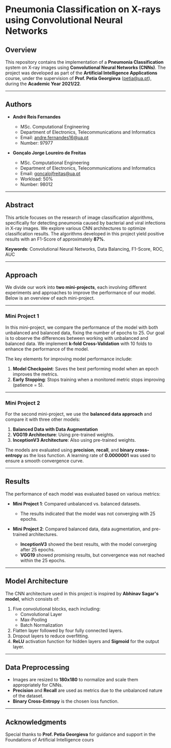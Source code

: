 # Pneumonia Classification on X-rays using Convolutional Neural Networks

## Overview

This repository contains the implementation of a **Pneumonia Classification** system on X-ray images using **Convolutional Neural Networks (CNNs)**. The project was developed as part of the **Artificial Intelligence Applications** course, under the supervision of **Prof. Petia Georgieva** (petia@ua.pt), during the **Academic Year 2021/22**.

---

## Authors

- **André Reis Fernandes**
  - MSc. Computational Engineering
  - Department of Electronics, Telecommunications and Informatics
  - Email: [andre.fernandes16@ua.pt](mailto:andre.fernandes16@ua.pt) 
  - Number: 97977

- **Gonçalo Jorge Loureiro de Freitas**
  - MSc. Computational Engineering
  - Department of Electronics, Telecommunications and Informatics
  - Email: [goncalojfreitas@ua.pt](mailto:goncalojfreitas@ua.pt)
  - Workload: 50%
  - Number: 98012

---

## Abstract

This article focuses on the research of image classification algorithms, specifically for detecting pneumonia caused by bacterial and viral infections in X-ray images. We explore various CNN architectures to optimize classification results. The algorithms developed in this project yield positive results with an F1-Score of approximately **87%**.

**Keywords**: Convolutional Neural Networks, Data Balancing, F1-Score, ROC, AUC

---

## Approach

We divide our work into **two mini-projects**, each involving different experiments and approaches to improve the performance of our model. Below is an overview of each mini-project.

---

### Mini Project 1

In this mini-project, we compare the performance of the model with both unbalanced and balanced data, fixing the number of epochs to 25. Our goal is to observe the differences between working with unbalanced and balanced data. We implement **k-fold Cross-Validation** with 10 folds to enhance the performance of the model.

The key elements for improving model performance include:
1. **Model Checkpoint**: Saves the best performing model when an epoch improves the metrics.
2. **Early Stopping**: Stops training when a monitored metric stops improving (patience = 5).

---

### Mini Project 2

For the second mini-project, we use the **balanced data approach** and compare it with three other models:
1. **Balanced Data with Data Augmentation**
2. **VGG19 Architecture**: Using pre-trained weights.
3. **InceptionV3 Architecture**: Also using pre-trained weights.

The models are evaluated using **precision**, **recall**, and **binary cross-entropy** as the loss function. A learning rate of **0.0000001** was used to ensure a smooth convergence curve.

---

## Results

The performance of each model was evaluated based on various metrics:

- **Mini Project 1**: Compared unbalanced vs. balanced datasets.
  - The results indicated that the model was not converging with 25 epochs.
  
- **Mini Project 2**: Compared balanced data, data augmentation, and pre-trained architectures.
  - **InceptionV3** showed the best results, with the model converging after 25 epochs.
  - **VGG19** showed promising results, but convergence was not reached within the 25 epochs.

---

## Model Architecture

The CNN architecture used in this project is inspired by **Abhinav Sagar's model**, which consists of:
1. Five convolutional blocks, each including:
   - Convolutional Layer
   - Max-Pooling
   - Batch Normalization
2. Flatten layer followed by four fully connected layers.
3. Dropout layers to reduce overfitting.
4. **ReLU** activation function for hidden layers and **Sigmoid** for the output layer.

---

## Data Preprocessing

- Images are resized to **180x180** to normalize and scale them appropriately for CNNs.
- **Precision** and **Recall** are used as metrics due to the unbalanced nature of the dataset.
- **Binary Cross-Entropy** is the chosen loss function.

---

## Acknowledgments

Special thanks to **Prof. Petia Georgieva** for guidance and support in the Foundations of Artificial Intelligence cours

